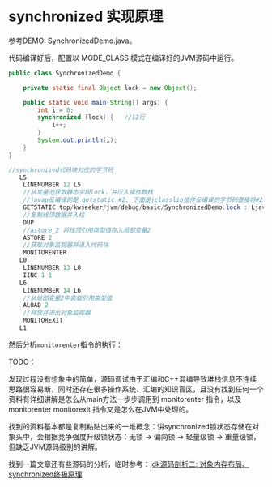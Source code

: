 # synchronized 实现原理

参考DEMO: SynchronizedDemo.java。

代码编译好后，配置以 MODE_CLASS 模式在编译好的JVM源码中运行。

```java
public class SynchronizedDemo {

    private static final Object lock = new Object();

    public static void main(String[] args) {
        int i = 0;
        synchronized (lock) {	//12行
            i++;
        }
        System.out.println(i);
    }
}

//synchronized代码块对应的字节码
   L5
    LINENUMBER 12 L5
    //从常量池获取静态字段lock，并压入操作数栈
    //javap反编译的是 getstatic #2, 下面是jclasslib插件反编译的字节码直接将#2替换了
    GETSTATIC top/kwseeker/jvm/debug/basic/SynchronizedDemo.lock : Ljava/lang/Object;
	//复制栈顶数据并入栈
    DUP
    //astore_2 将栈顶引用类型值存入局部变量2
    ASTORE 2
    //获取对象监视器并进入代码块
    MONITORENTER
   L0
    LINENUMBER 13 L0
    IINC 1 1
   L6
    LINENUMBER 14 L6
    //从局部变量2中装载引用类型值
    ALOAD 2
    //释放并退出对象监视器
    MONITOREXIT
   L1
```

然后分析`monitorenter`指令的执行：

TODO：

发现过程没有想象中的简单，源码调试由于汇编和C++混编导致堆栈信息不连续思路很容易断，同时还存在很多操作系统、汇编的知识盲区，且没有找到任何一个资料有详细讲解是怎么从main方法一步步调用到 monitorenter 指令，以及monitorenter monitorexit 指令又是怎么在JVM中处理的。

找到的资料基本都是复制粘贴出来的一堆概念：讲synchronized锁状态存储在对象头中，会根据竞争强度升级锁状态：无锁 -> 偏向锁 -> 轻量级锁 -> 重量级锁，但缺乏JVM源码级别的讲解。

找到一篇文章还有些源码的分析，临时参考：[jdk源码剖析二: 对象内存布局、synchronized终极原理](https://www.cnblogs.com/dennyzhangdd/p/6734638.html)


